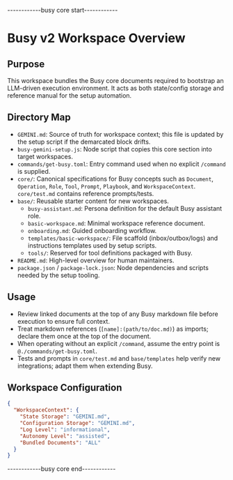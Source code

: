 ------------busy core start------------
# Busy v2 Workspace Overview

## Purpose
This workspace bundles the Busy core documents required to bootstrap an LLM-driven execution environment. It acts as both state/config storage and reference manual for the setup automation.

## Directory Map
- `GEMINI.md`: Source of truth for workspace context; this file is updated by the setup script if the demarcated block drifts.
- `busy-gemini-setup.js`: Node script that copies this core section into target workspaces.
- `commands/get-busy.toml`: Entry command used when no explicit `/command` is supplied.
- `core/`: Canonical specifications for Busy concepts such as `Document`, `Operation`, `Role`, `Tool`, `Prompt`, `Playbook`, and `WorkspaceContext`. `core/test.md` contains reference prompts/tests.
- `base/`: Reusable starter content for new workspaces.
  - `busy-assistant.md`: Persona definition for the default Busy assistant role.
  - `basic-workspace.md`: Minimal workspace reference document.
  - `onboarding.md`: Guided onboarding workflow.
  - `templates/basic-workspace/`: File scaffold (inbox/outbox/logs) and instructions templates used by setup scripts.
  - `tools/`: Reserved for tool definitions packaged with Busy.
- `README.md`: High-level overview for human maintainers.
- `package.json` / `package-lock.json`: Node dependencies and scripts needed by the setup tooling.

## Usage
- Review linked documents at the top of any Busy markdown file before execution to ensure full context.
- Treat markdown references (`[name]:(path/to/doc.md)`) as imports; declare them once at the top of the document.
- When operating without an explicit `/command`, assume the entry point is `@./commands/get-busy.toml`.
- Tests and prompts in `core/test.md` and `base/templates` help verify new integrations; adapt them when extending Busy.

## Workspace Configuration
```json
{
  "WorkspaceContext": {
    "State Storage": "GEMINI.md",
    "Configuration Storage": "GEMINI.md",
    "Log Level": "informational",
    "Autonomy Level": "assisted",
    "Bundled Documents": "ALL"
  }
}
```
------------busy core end------------
